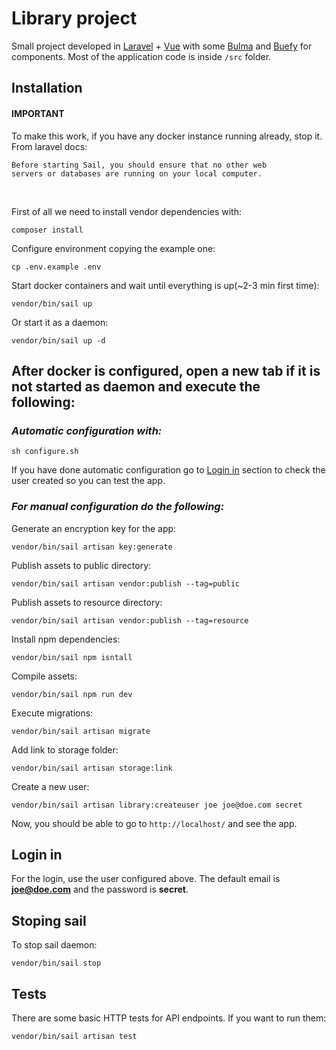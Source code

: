 # Library project

Small project developed in [Laravel](https://laravel.com/) + [Vue](https://vuejs.org/) with some [Bulma](https://bulma.io/) and [Buefy](https://buefy.org/) for components. Most of the application code is inside <code>/src</code> folder.

## Installation

#### IMPORTANT

To make this work, if you have any docker instance running already, stop it.<br>
From laravel docs: <br>

<code>Before starting Sail, you should ensure that no other web servers or databases are running on your local computer.</code>

<br>

First of all we need to install vendor dependencies with:
    
    composer install

Configure environment copying the example one:

    cp .env.example .env

Start docker containers and wait until everything is up(~2-3 min first time):

    vendor/bin/sail up

Or start it as a daemon:

    vendor/bin/sail up -d

## **After docker is configured, open a new tab if it is not started as daemon and execute the following:**

### *Automatic configuration with:*

    sh configure.sh

If you have done automatic configuration go to [Login in](#login-in) section to check the user created so you can test the app.

### *For manual configuration do the following:*

Generate an encryption key for the app:

    vendor/bin/sail artisan key:generate

Publish assets to public directory:

    vendor/bin/sail artisan vendor:publish --tag=public

Publish assets to resource directory:

    vendor/bin/sail artisan vendor:publish --tag=resource

Install npm dependencies:

    vendor/bin/sail npm isntall

Compile assets:

    vendor/bin/sail npm run dev

Execute migrations:

    vendor/bin/sail artisan migrate

Add link to storage folder:

    vendor/bin/sail artisan storage:link

Create a new user:

    vendor/bin/sail artisan library:createuser joe joe@doe.com secret

Now, you should be able to go to <code>http://localhost/</code> and see the app.

## Login in

For the login, use the user configured above. The default email is **joe@doe.com** and the password is **secret**.

## Stoping sail

To stop sail daemon:

    vendor/bin/sail stop

## Tests

There are some basic HTTP tests for API endpoints. If you want to run them:

    vendor/bin/sail artisan test